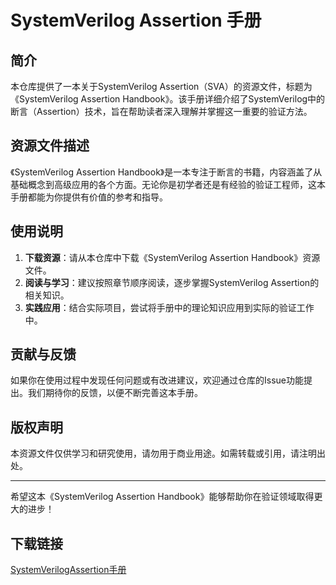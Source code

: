 # SystemVerilog Assertion 手册

## 简介

本仓库提供了一本关于SystemVerilog Assertion（SVA）的资源文件，标题为《SystemVerilog Assertion Handbook》。该手册详细介绍了SystemVerilog中的断言（Assertion）技术，旨在帮助读者深入理解并掌握这一重要的验证方法。

## 资源文件描述

《SystemVerilog Assertion Handbook》是一本专注于断言的书籍，内容涵盖了从基础概念到高级应用的各个方面。无论你是初学者还是有经验的验证工程师，这本手册都能为你提供有价值的参考和指导。

## 使用说明

1. **下载资源**：请从本仓库中下载《SystemVerilog Assertion Handbook》资源文件。
2. **阅读与学习**：建议按照章节顺序阅读，逐步掌握SystemVerilog Assertion的相关知识。
3. **实践应用**：结合实际项目，尝试将手册中的理论知识应用到实际的验证工作中。

## 贡献与反馈

如果你在使用过程中发现任何问题或有改进建议，欢迎通过仓库的Issue功能提出。我们期待你的反馈，以便不断完善这本手册。

## 版权声明

本资源文件仅供学习和研究使用，请勿用于商业用途。如需转载或引用，请注明出处。

---

希望这本《SystemVerilog Assertion Handbook》能够帮助你在验证领域取得更大的进步！

## 下载链接

[SystemVerilogAssertion手册](https://pan.quark.cn/s/b1300ccac708)